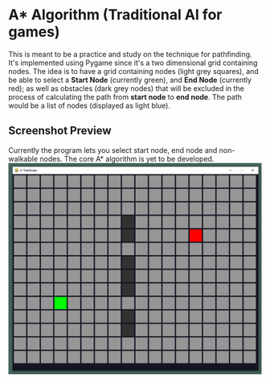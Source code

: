 # A* Algorithm (Traditional AI for games)

This is meant to be a practice and study on the technique for pathfinding. It's implemented using Pygame since it's a two dimensional grid containing nodes.
The idea is to have a grid containing nodes (light grey squares), and be able to select a **Start Node** (currently green), and **End Node** (currently red); as well as obstacles (dark grey nodes) that will be excluded in the process of calculating the path from **start node** to **end node**. The path would be a list of nodes (displayed as light blue).

## Screenshot Preview

Currently the program lets you select start node, end node and non-walkable nodes.
The core A* algorithm is yet to be developed.
![Working_Grid](Preview/Pathfinder_001.png)